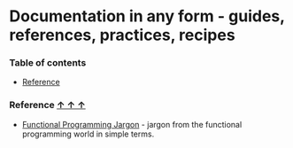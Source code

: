 # Documentation in any form - guides, references, practices, recipes

### Table of contents <a name="toc"></a>

* [Reference](#reference)

### Reference <a name="reference"></a> [&#x2191;&nbsp;&#x2191;&nbsp;&#x2191;](#toc)

* [Functional Programming Jargon](https://github.com/hemanth/functional-programming-jargon) - jargon from the functional programming world in simple terms.
